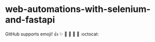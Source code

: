 # web-automations-with-selenium-and-fastapi


GitHub supports emoji!
:+1: :sparkles: :camel: :tada:
:rocket: :metal: :octocat:
